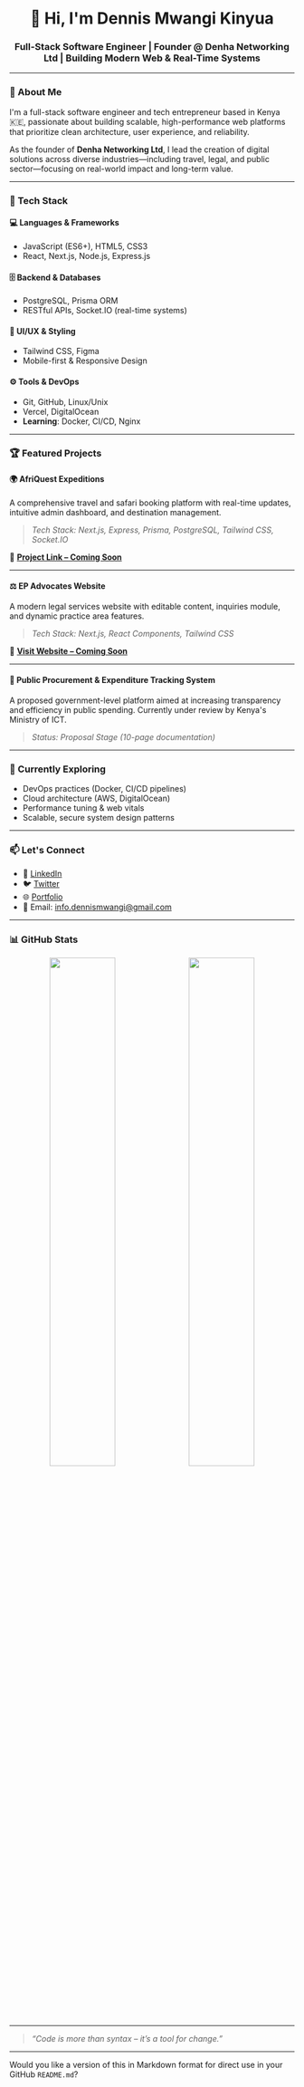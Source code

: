 
<h1 align="center">👋 Hi, I'm Dennis Mwangi Kinyua</h1>
<h3 align="center">Full-Stack Software Engineer | Founder @ Denha Networking Ltd | Building Modern Web & Real-Time Systems</h3>

---

### 🚀 About Me

I'm a full-stack software engineer and tech entrepreneur based in Kenya 🇰🇪, passionate about building scalable, high-performance web platforms that prioritize clean architecture, user experience, and reliability.

As the founder of **Denha Networking Ltd**, I lead the creation of digital solutions across diverse industries—including travel, legal, and public sector—focusing on real-world impact and long-term value.

---

### 🧠 Tech Stack

#### 💻 Languages & Frameworks

* JavaScript (ES6+), HTML5, CSS3
* React, Next.js, Node.js, Express.js

#### 🗄️ Backend & Databases

* PostgreSQL, Prisma ORM
* RESTful APIs, Socket.IO (real-time systems)

#### 🎨 UI/UX & Styling

* Tailwind CSS, Figma
* Mobile-first & Responsive Design

#### ⚙️ Tools & DevOps

* Git, GitHub, Linux/Unix
* Vercel, DigitalOcean
* **Learning**: Docker, CI/CD, Nginx

---

### 🏆 Featured Projects

#### 🌍 **AfriQuest Expeditions**

A comprehensive travel and safari booking platform with real-time updates, intuitive admin dashboard, and destination management.

> *Tech Stack: Next.js, Express, Prisma, PostgreSQL, Tailwind CSS, Socket.IO*

🔗 **[Project Link – Coming Soon](#)**

---

#### ⚖️ **EP Advocates Website**

A modern legal services website with editable content, inquiries module, and dynamic practice area features.

> *Tech Stack: Next.js, React Components, Tailwind CSS*

🔗 **[Visit Website – Coming Soon](#)**

---

#### 🧾 **Public Procurement & Expenditure Tracking System**

A proposed government-level platform aimed at increasing transparency and efficiency in public spending. Currently under review by Kenya's Ministry of ICT.

> *Status: Proposal Stage (10-page documentation)*

---

### 🌱 Currently Exploring

* DevOps practices (Docker, CI/CD pipelines)
* Cloud architecture (AWS, DigitalOcean)
* Performance tuning & web vitals
* Scalable, secure system design patterns

---

### 📫 Let's Connect

* 🔗 [LinkedIn](https://linkedin.com/in/yourprofile)
* 🐦 [Twitter](https://twitter.com/_mwangi_1)
* 🌐 [Portfolio](https://portfolio-website-ruddy-nine-76.vercel.app)
* 📧 Email: [info.dennismwangi@gmail.com](mailto:info.dennismwangi@gmail.com)

---

### 📊 GitHub Stats

<p align="center">
  <img src="https://github-readme-stats.vercel.app/api?username=MwangiCode&show_icons=true&theme=radical" width="48%" />
  <img src="https://github-readme-stats.vercel.app/api/top-langs/?username=MwangiCode&layout=compact&theme=radical" width="48%" />
</p>

---

> *“Code is more than syntax – it’s a tool for change.”*

---

Would you like a version of this in Markdown format for direct use in your GitHub `README.md`?
